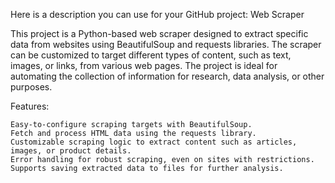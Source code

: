 Here is a description you can use for your GitHub project:
Web Scraper

This project is a Python-based web scraper designed to extract specific data from websites using BeautifulSoup and requests libraries. The scraper can be customized to target different types of content, such as text, images, or links, from various web pages. The project is ideal for automating the collection of information for research, data analysis, or other purposes.

Features:

    Easy-to-configure scraping targets with BeautifulSoup.
    Fetch and process HTML data using the requests library.
    Customizable scraping logic to extract content such as articles, images, or product details.
    Error handling for robust scraping, even on sites with restrictions.
    Supports saving extracted data to files for further analysis.